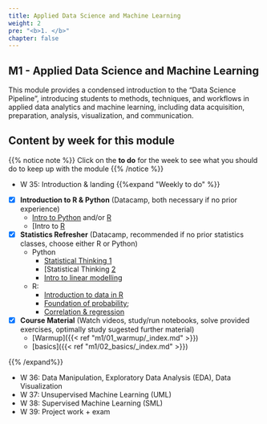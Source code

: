 ```yaml
---
title: Applied Data Science and Machine Learning
weight: 2
pre: "<b>1. </b>"
chapter: false
---
```


## M1 - Applied Data Science and Machine Learning

This module provides a condensed introduction to the “Data Science Pipeline”, introducing students to methods, techniques, and workflows in applied data analytics and machine learning, including data acquisition, preparation, analysis, visualization, and communication.

## Content by week for this module

{{% notice note %}}
Click on the **to do** for the week to see what you should do to keep up with the module
{{% /notice %}}

* W 35: Introduction & landing
{{%expand "Weekly to do" %}}

- [X] **Introduction to R & Python** (Datacamp, both necessary if no prior experience)
   * [Intro to Python](https://learn.datacamp.com/courses/intro-to-python-for-data-science) and/or [R](https://learn.datacamp.com/courses/free-introduction-to-r)
   * [Intro to [R](https://learn.datacamp.com/courses/free-introduction-to-r)
- [X] **Statistics Refresher** (Datacamp, recommended if no prior statistics classes, choose either R or Python) 
   * Python
      * [Statistical Thinking 1](https://learn.datacamp.com/courses/statistical-thinking-in-python-part-1) 
      * [Statistical Thinking [2](https://learn.datacamp.com/courses/statistical-thinking-in-python-part-2)
      * [Intro to linear modelling](https://learn.datacamp.com/courses/introduction-to-linear-modeling-in-python)
   * R: 
      * [Introduction to data in R](https://learn.datacamp.com/courses/introduction-to-data-in-r)
      * [Foundation of probability](https://learn.datacamp.com/courses/foundations-of-probability-in-r); 
      * [Correlation & regression](https://learn.datacamp.com/courses/correlation-and-regression-in-r)
- [X] **Course Material** (Watch videos, study/run notebooks, solve provided exercises, optimally study sugested further material)
   * [Warmup]({{< ref "m1/01_warmup/_index.md" >}})
   * [basics]({{< ref "m1/02_basics/_index.md" >}})

{{% /expand%}}



* W 36: Data Manipulation, Exploratory Data Analysis (EDA), Data Visualization
* W 37: Unsupervised Machine Learning (UML)
* W 38: Supervised Machine Learning (SML)
* W 39: Project work + exam

